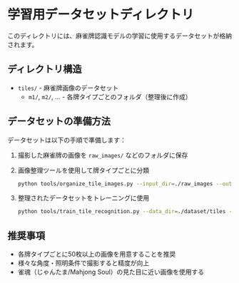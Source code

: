 # 学習用データセットディレクトリ

このディレクトリには、麻雀牌認識モデルの学習に使用するデータセットが格納されます。

## ディレクトリ構造

- `tiles/` - 麻雀牌画像のデータセット
  - `m1/`, `m2/`, ... - 各牌タイプごとのフォルダ（整理後に作成）

## データセットの準備方法

データセットは以下の手順で準備します：

1. 撮影した麻雀牌の画像を `raw_images/` などのフォルダに保存

2. 画像整理ツールを使用して牌タイプごとに分類
   ```bash
   python tools/organize_tile_images.py --input_dir=./raw_images --output_dir=./dataset/tiles --interactive
   ```

3. 整理されたデータセットをトレーニングに使用
   ```bash
   python tools/train_tile_recognition.py --data_dir=./dataset/tiles --epochs=50
   ```

## 推奨事項

- 各牌タイプごとに50枚以上の画像を用意することを推奨
- 様々な角度・照明条件で撮影すると精度が向上
- 雀魂（じゃんたま/Mahjong Soul）の見た目に近い画像を使用する
